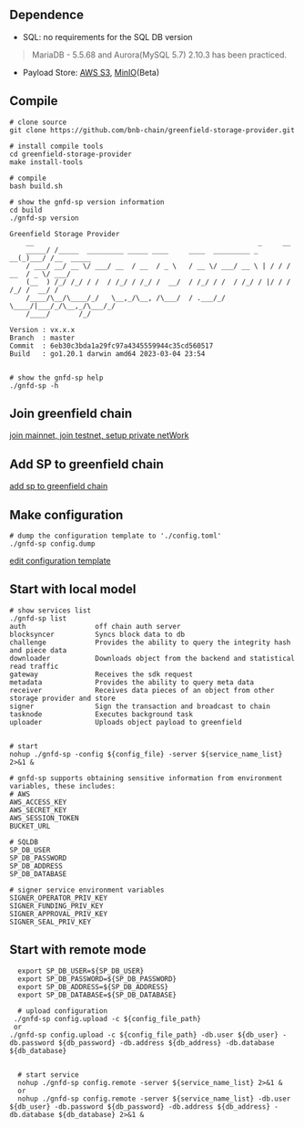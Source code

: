 ## Dependence

* SQL: no requirements for the SQL DB version

> MariaDB - 5.5.68 and Aurora(MySQL 5.7) 2.10.3 has been practiced.

* Payload Store: [AWS S3](https://aws.amazon.com/s3), [MinIO](https://min.io)(Beta)

## Compile

```shell
# clone source
git clone https://github.com/bnb-chain/greenfield-storage-provider.git

# install compile tools
cd greenfield-storage-provider
make install-tools 

# compile
bash build.sh

# show the gnfd-sp version information
cd build
./gnfd-sp version

Greenfield Storage Provider
    __                                                       _     __
    _____/ /_____  _________ _____ ____     ____  _________ _   __(_)___/ /__  _____
    / ___/ __/ __ \/ ___/ __  / __  / _ \   / __ \/ ___/ __ \ | / / / __  / _ \/ ___/
    (__  ) /_/ /_/ / /  / /_/ / /_/ /  __/  / /_/ / /  / /_/ / |/ / / /_/ /  __/ /
    /____/\__/\____/_/   \__,_/\__, /\___/  / .___/_/   \____/|___/_/\__,_/\___/_/
    /____/       /_/

Version : vx.x.x
Branch  : master
Commit  : 6eb30c3bda1a29fc97a4345559944c35cd560517
Build   : go1.20.1 darwin amd64 2023-03-04 23:54


# show the gnfd-sp help
./gnfd-sp -h
```

## Join greenfield chain
[join mainnet, join testnet, setup private netWork](https://github.com/bnb-chain/greenfield/tree/master/docs/tutorial)

## Add SP to greenfield chain
[add sp to greenfield chain](https://github.com/bnb-chain/greenfield/blob/fynn/doc/docs/tutorial/07-storage-provider.md)

## Make configuration
  ```shell
  # dump the configuration template to './config.toml'
  ./gnfd-sp config.dump
  ```

[edit configuration template](../../config/config_template.toml)

## Start with local model
```shell
# show services list
./gnfd-sp list
auth                 off chain auth server
blocksyncer          Syncs block data to db
challenge            Provides the ability to query the integrity hash and piece data
downloader           Downloads object from the backend and statistical read traffic
gateway              Receives the sdk request
metadata             Provides the ability to query meta data
receiver             Receives data pieces of an object from other storage provider and store
signer               Sign the transaction and broadcast to chain
tasknode             Executes background task
uploader             Uploads object payload to greenfield


# start 
nohup ./gnfd-sp -config ${config_file} -server ${service_name_list} 2>&1 &

# gnfd-sp supports obtaining sensitive information from environment variables, these includes:
# AWS
AWS_ACCESS_KEY 
AWS_SECRET_KEY
AWS_SESSION_TOKEN
BUCKET_URL

# SQLDB
SP_DB_USER
SP_DB_PASSWORD
SP_DB_ADDRESS
SP_DB_DATABASE

# signer service environment variables
SIGNER_OPERATOR_PRIV_KEY
SIGNER_FUNDING_PRIV_KEY
SIGNER_APPROVAL_PRIV_KEY
SIGNER_SEAL_PRIV_KEY
```

## Start with remote mode

```shell
  export SP_DB_USER=${SP_DB_USER}
  export SP_DB_PASSWORD=${SP_DB_PASSWORD}
  export SP_DB_ADDRESS=${SP_DB_ADDRESS}
  export SP_DB_DATABASE=${SP_DB_DATABASE}
  
  # upload configuration
 ./gnfd-sp config.upload -c ${config_file_path}
 or
./gnfd-sp config.upload -c ${config_file_path} -db.user ${db_user} -db.password ${db_password} -db.address ${db_address} -db.database ${db_database}
  

  # start service
  nohup ./gnfd-sp config.remote -server ${service_name_list} 2>&1 &
  or 
  nohup ./gnfd-sp config.remote -server ${service_name_list} -db.user ${db_user} -db.password ${db_password} -db.address ${db_address} -db.database ${db_database} 2>&1 &
```
